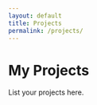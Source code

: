 ```yaml
---
layout: default
title: Projects
permalink: /projects/
---
```


# My Projects

List your projects here.
